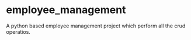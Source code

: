 # employee_management
A python based employee management project which perform all the crud operatios.
